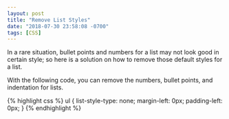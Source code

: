 ```yaml
---
layout: post
title: "Remove List Styles"
date: "2018-07-30 23:58:08 -0700"
tags: [CSS]
---
```



In a rare situation, bullet points and numbers for a list may not look good in certain style; so here is a solution on how to remove those default styles for a list.

With the following code, you can remove the numbers, bullet points, and indentation for lists.


{% highlight css %}
ul {
  list-style-type: none;
  margin-left: 0px;
  padding-left: 0px;
}
{% endhighlight %}

